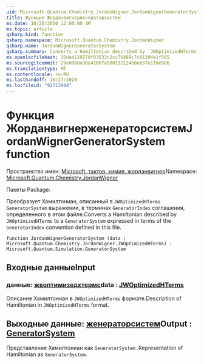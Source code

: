 ```yaml
---
uid: Microsoft.Quantum.Chemistry.JordanWigner.JordanWignerGeneratorSystem
title: Функция Жорданвигнерженераторсистем
ms.date: 10/26/2020 12:00:00 AM
ms.topic: article
qsharp.kind: function
qsharp.namespace: Microsoft.Quantum.Chemistry.JordanWigner
qsharp.name: JordanWignerGeneratorSystem
qsharp.summary: Converts a Hamiltonian described by `JWOptimizedHTerms` to a `GeneratorSystem` expressed in terms of the `GeneratorIndex` convention defined in this file.
ms.openlocfilehash: 30da4129278f83633c2cc76489c7c81304a1f565
ms.sourcegitcommit: 29e0d88a30e4166fa580132124b0eb57e1f0e986
ms.translationtype: MT
ms.contentlocale: ru-RU
ms.lasthandoff: 10/27/2020
ms.locfileid: "92713984"
---
```

# <a name="jordanwignergeneratorsystem-function"></a><span data-ttu-id="3e685-102">Функция Жорданвигнерженераторсистем</span><span class="sxs-lookup"><span data-stu-id="3e685-102">JordanWignerGeneratorSystem function</span></span>

<span data-ttu-id="3e685-103">Пространство имен: [Microsoft. тактов. химия. жорданвигнер](xref:Microsoft.Quantum.Chemistry.JordanWigner)</span><span class="sxs-lookup"><span data-stu-id="3e685-103">Namespace: [Microsoft.Quantum.Chemistry.JordanWigner](xref:Microsoft.Quantum.Chemistry.JordanWigner)</span></span>

<span data-ttu-id="3e685-104">Пакеты [](https://nuget.org/packages/)</span><span class="sxs-lookup"><span data-stu-id="3e685-104">Package: [](https://nuget.org/packages/)</span></span>


<span data-ttu-id="3e685-105">Преобразует Хамилтониан, описанный в `JWOptimizedHTerms` `GeneratorSystem` выражении, в терминах `GeneratorIndex` соглашения, определенного в этом файле.</span><span class="sxs-lookup"><span data-stu-id="3e685-105">Converts a Hamiltonian described by `JWOptimizedHTerms` to a `GeneratorSystem` expressed in terms of the `GeneratorIndex` convention defined in this file.</span></span>

```qsharp
function JordanWignerGeneratorSystem (data : Microsoft.Quantum.Chemistry.JordanWigner.JWOptimizedHTerms) : Microsoft.Quantum.Simulation.GeneratorSystem
```


## <a name="input"></a><span data-ttu-id="3e685-106">Входные данные</span><span class="sxs-lookup"><span data-stu-id="3e685-106">Input</span></span>

### <a name="data--jwoptimizedhterms"></a><span data-ttu-id="3e685-107">данные: [жвоптимизедхтермс](xref:Microsoft.Quantum.Chemistry.JordanWigner.JWOptimizedHTerms)</span><span class="sxs-lookup"><span data-stu-id="3e685-107">data : [JWOptimizedHTerms](xref:Microsoft.Quantum.Chemistry.JordanWigner.JWOptimizedHTerms)</span></span>

<span data-ttu-id="3e685-108">Описание Хамилтониан в `JWOptimizedHTerms` формате.</span><span class="sxs-lookup"><span data-stu-id="3e685-108">Description of Hamiltonian in `JWOptimizedHTerms` format.</span></span>



## <a name="output--generatorsystem"></a><span data-ttu-id="3e685-109">Выходные данные: [женераторсистем](xref:Microsoft.Quantum.Simulation.GeneratorSystem)</span><span class="sxs-lookup"><span data-stu-id="3e685-109">Output : [GeneratorSystem](xref:Microsoft.Quantum.Simulation.GeneratorSystem)</span></span>

<span data-ttu-id="3e685-110">Представление Хамилтониан как `GeneratorSystem` .</span><span class="sxs-lookup"><span data-stu-id="3e685-110">Representation of Hamiltonian as `GeneratorSystem`.</span></span>